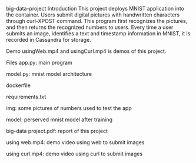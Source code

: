 big-data-project
Introduction
This project deploys MNIST application into the container. Users submit digital pictures with handwritten characters through curl-XPOST command. This program first recognizes the pictures, and then returns the recognized numbers to users. Every time a user submits an image, identifies a text and timestamp information in MNIST, it is recorded in Cassandra for storage.

Demo
usingWeb.mp4 and usingCurl.mp4 is demos of this project.

Files
app.py: main program

model.py: mnist model architecture

dockerfile

requirements.txt

img: some pictures of numbers used to test the app

model: perserved mnist model after training

big-data project.pdf: report of this project

using web.mp4: demo video using web to submit images

using curl.mp4: demo video using curl to submit images

